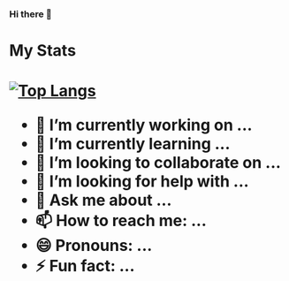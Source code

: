 ### Hi there 👋

<h1>My Stats<h1>

[![Top Langs](https://github-readme-stats.vercel.app/api/top-langs/?username=CarterStevens1&layout=compact&bg_color=#000)](https://github.com/CarterStevens1/github-readme-stats)


- 🔭 I’m currently working on ...
- 🌱 I’m currently learning ...
- 👯 I’m looking to collaborate on ...
- 🤔 I’m looking for help with ...
- 💬 Ask me about ...
- 📫 How to reach me: ...
- 😄 Pronouns: ...
- ⚡ Fun fact: ...
